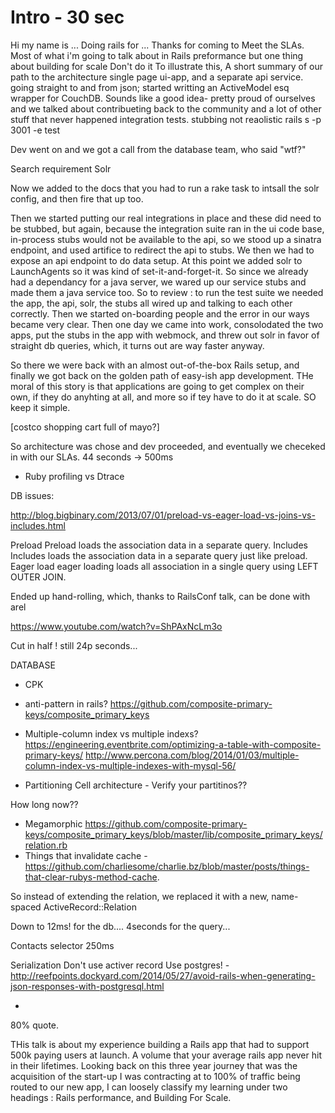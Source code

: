 # Intro - 30 sec
Hi my name is ...
Doing rails for ...
Thanks for coming to Meet the SLAs.
Most of what i'm going to talk about in Rails preformance but one thing about building for scale
Don't do it
To illustrate this, A short summary of our path to the architecture
single page ui-app, and a separate api service.
going straight to and from json; started writting an ActiveModel esq wrapper for CouchDB.
Sounds like a good idea- pretty proud of ourselves and we talked about contribueting back to the community and a lot of other stuff that never happened
integration tests.
stubbing not reaolistic
rails s -p 3001 -e test

Dev went on and we got a call from the database team, who said "wtf?"

Search requirement
Solr

Now we added to the docs that you had to run a rake task to intsall the solr config, and then fire that up too.

Then we started putting our real integrations in place and these did need to be stubbed, but again, because the integration suite ran in the ui code base, in-process stubs would not be available to the api, so we stood up a sinatra endpoint, and used artifice to redirect the api to stubs.
We then we had to expose an api endpoint to do data setup.
At this point we added solr to LaunchAgents so it was kind of set-it-and-forget-it. So since we already had a dependancy for a java server, we wared up our service stubs and made them a java service too. So to review : to run the test suite we needed the app, the api, solr, the stubs all wired up and talking to each other correctly.
Then we started on-boarding people and the error in our ways became very clear.
Then one day we came into work, consolodated the two apps, put the stubs in the app with webmock, and threw out solr in favor of straight db queries, which, it turns out are way faster anyway.

So there we were back with an almost out-of-the-box Rails setup, and finally we got back on the golden path of easy-ish app development. THe moral of this story is that applications are going to get complex on their own, if they do anyhting at all, and more so if tey have to do it at scale. SO keep it simple.

[costco shopping cart full of mayo?]

So architecture was chose and dev proceeded, and eventually we checeked in with our SLAs.
44 seconds -> 500ms

- Ruby profiling vs Dtrace

DB issues:

  http://blog.bigbinary.com/2013/07/01/preload-vs-eager-load-vs-joins-vs-includes.html

  Preload
  Preload loads the association data in a separate query.
  Includes
  Includes loads the association data in a separate query just like preload.
  Eager load
  eager loading loads all association in a single query using LEFT OUTER JOIN.

Ended up hand-rolling, which, thanks to RailsConf talk, can be done with arel

  https://www.youtube.com/watch?v=ShPAxNcLm3o

Cut in half ! still 24p seconds...

DATABASE

- CPK
- anti-pattern in rails?
https://github.com/composite-primary-keys/composite_primary_keys

- Multiple-column index vs multiple indexs?
https://engineering.eventbrite.com/optimizing-a-table-with-composite-primary-keys/
http://www.percona.com/blog/2014/01/03/multiple-column-index-vs-multiple-indexes-with-mysql-56/

- Partitioning
Cell architecture - Verify your partitinos??

How long now??

- Megamorphic
https://github.com/composite-primary-keys/composite_primary_keys/blob/master/lib/composite_primary_keys/relation.rb
- Things that invalidate cache - https://github.com/charliesome/charlie.bz/blob/master/posts/things-that-clear-rubys-method-cache.

So instead of extending the relation, we replaced it with a new, name-spaced ActiveRecord::Relation

Down to 12ms! for the db.... 4seconds for the query...

Contacts selector
250ms

Serialization
Don't use activer record
Use postgres! - http://reefpoints.dockyard.com/2014/05/27/avoid-rails-when-generating-json-responses-with-postgresql.html

-
80% quote.

THis talk is about my experience building a Rails app that had to support 500k paying users at launch. A volume that your average rails app never hit in their lifetimes.
Looking back on this three year journey that was the acquisition of the start-up I was contracting at to 100% of traffic being routed to our new app, I can loosely classify my learning under two headings :  Rails performance, and Building For Scale.

